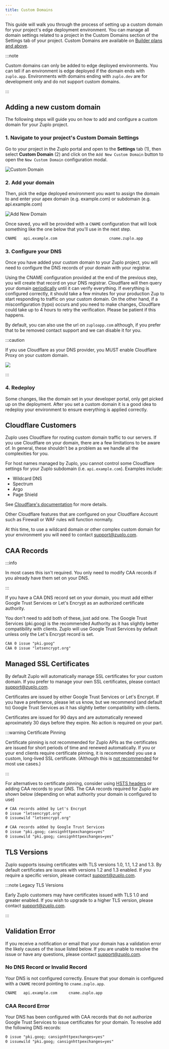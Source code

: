 ```yaml
---
title: Custom Domains
---
```


This guide will walk you through the process of setting up a custom domain for
your project's edge deployment environment. You can manage all domain settings
related to a project in the Custom Domains section of the Settings tab of your
project. Custom Domains are available on
[Builder plans and above](https://zuplo.com/pricing).

:::note

Custom domains can only be added to edge deployed environments. You can tell if
an environment is edge deployed if the domain ends with `zuplo.app`.
Environments with domains ending with `zuplo.dev` are for development only and
do not support custom domains.

:::

## Adding a new custom domain

The following steps will guide you on how to add and configure a custom domain
for your Zuplo project.

### 1. Navigate to your project's Custom Domain Settings

Go to your project in the Zuplo portal and open to the <SettingsTabIcon />
**Settings** tab (1), then select **Custom Domain** (2) and click on the
`Add New Custom Domain` button to open the `New Custom Domain` configuration
modal.

![Custom Domain](../../public/media/custom-domains/image.png)

### 2. Add your domain

Then, pick the edge deployed environment you want to assign the domain to and
enter your apex domain (e.g. example.com) or subdomain (e.g. api.example.com)

![Add New Domain](../../public/media/custom-domains/image-1.png)

Once saved, you will be provided with a `CNAME` configuration that will look
something like the one below that you'll use in the next step.

```txt
CNAME   api.example.com                       cname.zuplo.app
```

### 3. Configure your DNS

Once you have added your custom domain to your Zuplo project, you will need to
configure the DNS records of your domain with your registrar.

Using the CNAME configuration provided at the end of the previous step, you will
create that record on your DNS registrar. Cloudflare will then query your domain
[periodically](https://developers.cloudflare.com/cloudflare-for-platforms/cloudflare-for-saas/start/hostname-verification-backoff-schedule/)
until it can verify everything. If everything is configured correctly, it should
take a few minutes for your production Zup to start responding to traffic on
your custom domain. On the other hand, if a misconfiguration (typo) occurs and
you need to make changes, Cloudflare could take up to 4 hours to retry the
verification. Please be patient if this happens.

By default, you can also use the url on `zuploapp.com` although, if you prefer
that to be removed contact support and we can disable it for you.

:::caution

If you use Cloudflare as your DNS provider, you MUST enable Cloudflare Proxy on
your custom domain.

![](https://cdn.zuplo.com/assets/a40beef2-9eed-44fd-a41e-3f337afbaee2.png)

:::

### 4. Redeploy

Some changes, like the domain set in your developer portal, only get picked up
on the deployment. After you set a custom domain it is a good idea to redeploy
your environment to ensure everything is applied correctly.

## Cloudflare Customers

Zuplo uses Cloudflare for routing custom domain traffic to our servers. If you
use Cloudflare on your domain, there are a few limitations to be aware of. In
general, these shouldn't be a problem as we handle all the complexities for you.

For host names managed by Zuplo, you cannot control some Cloudflare settings for
your Zuplo subdomain (i.e. `api.example.com`). Examples include:

- Wildcard DNS
- Spectrum
- Argo
- Page Shield

See
[Cloudflare's documentation](https://developers.cloudflare.com/cloudflare-for-platforms/cloudflare-for-saas/#limitations)
for more details.

Other Cloudflare features that are configured on your Cloudflare Account such as
Firewall or WAF rules will function normally.

At this time, to use a wildcard domain or other complex custom domain for your
environment you will need to contact
[support@zuplo.com](mailto:support@zuplo.com).

## CAA Records

:::info

In most cases this isn't required. You only need to modify CAA records if you
already have them set on your DNS.

:::

If you have a CAA DNS record set on your domain, you must add either Google
Trust Services or Let's Encrypt as an authorized certificate authority.

You don't need to add both of these, just add one. The Google Trust Services
(pki.goog) is the recommended Authority as it has slightly better compatibility
with clients. Zuplo will use Google Trust Services by default unless only the
Let's Encrypt record is set.

```txt
CAA 0 issue "pki.goog"
CAA 0 issue "letsencrypt.org"
```

## Managed SSL Certificates

By default Zuplo will automatically manage SSL certificates for your custom
domain. If you prefer to manage your own SSL certificates, please contact
[support@zuplo.com](mailto:support@zuplo.com).

Certificates are issued by either Google Trust Services or Let's Encrypt. If you
have a preference, please let us know, but we recommend (and default to) Google
Trust Services as it has slightly better compatibility with clients.

Certificates are issued for 90 days and are automatically renewed aproximately
30 days before they expire. No action is required on your part.

:::warning Certificate Pinning

Certificate pinning is not recommended for Zuplo APIs as the certificates are
issued for short periods of time and renewed automatically. If you or your end
clients require certificate pinning, it is recommended you use a custom,
long-lived SSL certificate. (Although this is
[not recommended](https://scotthelme.co.uk/why-we-need-to-do-more-to-reduce-certificate-lifetimes/)
for most use cases.)

:::

For alternatives to certificate pinning, consider using
[HSTS headers](https://https.cio.gov/hsts/) or adding CAA records to your DNS.
The CAA records required for Zuplo are shown below (depending on what authority
your domain is configured to use)

```txt
# CAA records added by Let's Encrypt
0 issue "letsencrypt.org"
0 issuewild "letsencrypt.org"

# CAA records added by Google Trust Services
0 issue "pki.goog; cansignhttpexchanges=yes"
0 issuewild "pki.goog; cansignhttpexchanges=yes"
```

## TLS Versions

Zuplo supports issuing certificates with TLS versions 1.0, 1.1, 1.2 and 1.3. By
default certificates are issues with versions 1.2 and 1.3 enabled. If you
require a specific version, please contact
[support@zuplo.com](mailto:support@zuplo.com).

:::note Legacy TLS Versions

Early Zuplo customers may have certificates issued with TLS 1.0 and greater
enabled. If you wish to upgrade to a higher TLS version, please contact
[support@zuplo.com](mailto:support@zuplo.com).

:::

## Validation Error

If you receive a notification or email that your domain has a validation error
the likely causes of the issue listed below. If you are unable to resolve the
issue or have any questions, please contact
[support@zuplo.com](mailto:support@zuplo.com).

### No DNS Record or Invalid Record

Your DNS is not configured correctly. Ensure that your domain is configured with
a `CNAME` record pointing to `cname.zuplo.app`.

```txt
CNAME   api.example.com     cname.zuplo.app
```

### CAA Record Error

Your DNS has been configured with CAA records that do not authorize Google Trust
Services to issue certificates for your domain. To resolve add the following DNS
records:

```txt
0 issue "pki.goog; cansignhttpexchanges=yes"
0 issuewild "pki.goog; cansignhttpexchanges=yes"
```

